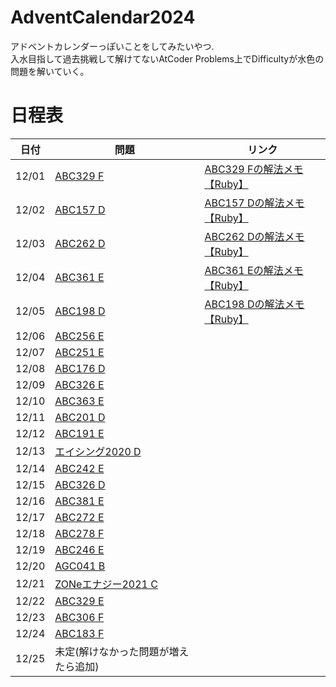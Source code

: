 # AdventCalendar2024

アドベントカレンダーっぽいことをしてみたいやつ.  
入水目指して過去挑戦して解けてないAtCoder Problems上でDifficultyが水色の問題を解いていく。

# 日程表

| 日付 | 問題 | リンク |
|------|-----|--------|
| 12/01 | [ABC329 F](https://atcoder.jp/contests/abc329/tasks/abc329_f)                 | [ABC329 Fの解法メモ【Ruby】](https://qiita.com/yosshi-4989/items/b1c835e16694e37e1a38) |
| 12/02 | [ABC157 D](https://atcoder.jp/contests/abc157/tasks/abc157_d)                 | [ABC157 Dの解法メモ【Ruby】](https://qiita.com/yosshi-4989/items/ce41a416bb4362e3d5f7) |
| 12/03 | [ABC262 D](https://atcoder.jp/contests/abc262/tasks/abc262_d)                 | [ABC262 Dの解法メモ【Ruby】](https://qiita.com/yosshi-4989/items/c2104f09d419e380e7da) |
| 12/04 | [ABC361 E](https://atcoder.jp/contests/abc361/tasks/abc361_e)                 | [ABC361 Eの解法メモ【Ruby】](https://qiita.com/yosshi-4989/items/5759cc45da3c0330cf34) |
| 12/05 | [ABC198 D](https://atcoder.jp/contests/abc198/tasks/abc198_d)                 | [ABC198 Dの解法メモ【Ruby】](https://qiita.com/yosshi-4989/items/f21cbaa1f6575a88d661) |
| 12/06 | [ABC256 E](https://atcoder.jp/contests/abc256/tasks/abc256_e)                 | |
| 12/07 | [ABC251 E](https://atcoder.jp/contests/abc251/tasks/abc251_e)                 | |
| 12/08 | [ABC176 D](https://atcoder.jp/contests/abc176/tasks/abc176_d)                 | |
| 12/09 | [ABC326 E](https://atcoder.jp/contests/abc323/tasks/abc323_e)                 | |
| 12/10 | [ABC363 E](https://atcoder.jp/contests/abc363/tasks/abc363_e)                 | |
| 12/11 | [ABC201 D](https://atcoder.jp/contests/abc201/tasks/abc201_d)                 | |
| 12/12 | [ABC191 E](https://atcoder.jp/contests/abc191/tasks/abc191_e)                 | |
| 12/13 | [エイシング2020 D](https://atcoder.jp/contests/aising2020/tasks/aising2020_d)  | |
| 12/14 | [ABC242 E](https://atcoder.jp/contests/abc242/tasks/abc242_e)                 | |
| 12/15 | [ABC326 D](https://atcoder.jp/contests/abc326/tasks/abc326_d)                 | |
| 12/16 | [ABC381 E](https://atcoder.jp/contests/abc381/tasks/abc381_e)                 | |
| 12/17 | [ABC272 E](https://atcoder.jp/contests/abc272/tasks/abc272_e)                 | |
| 12/18 | [ABC278 F](https://atcoder.jp/contests/abc278/tasks/abc278_f)                 | |
| 12/19 | [ABC246 E](https://atcoder.jp/contests/abc246/tasks/abc246_e)                 | |
| 12/20 | [AGC041 B](https://atcoder.jp/contests/agc041/tasks/agc041_b)                 | |
| 12/21 | [ZONeエナジー2021 C](https://atcoder.jp/contests/zone2021/tasks/zone2021_c)    | |
| 12/22 | [ABC329 E](https://atcoder.jp/contests/abc329/tasks/abc329_e)                 | |
| 12/23 | [ABC306 F](https://atcoder.jp/contests/abc306/tasks/abc306_f)                 | |
| 12/24 | [ABC183 F](https://atcoder.jp/contests/abc183/tasks/abc183_f)                 | |
| 12/25 | 未定(解けなかった問題が増えたら追加) | |
